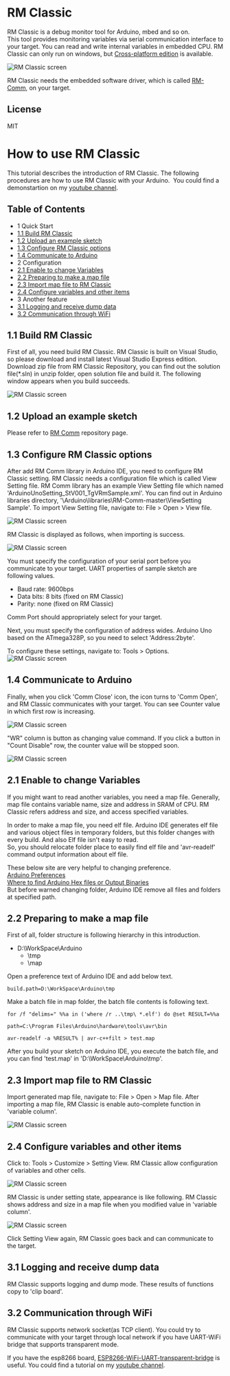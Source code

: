 # RM Classic
RM Classic is a debug monitor tool for Arduino, mbed and so on.  
This tool provides monitoring variables via serial communication interface to your target. You can read and write internal variables in embedded CPU.
RM Classic can only run on windows, but [Cross-platform edition](https://github.com/NaoNaoMe/RM-Classic-Cross-Platform) is available.

![RM Classic screen](mdContents/RMScreenShot_1_Initial.png "screenshot")


RM Classic needs the embedded software driver, which is called [RM-Comm](https://github.com/NaoNaoMe/RM-Comm), on your target.

## License
MIT


# How to use RM Classic
This tutorial describes the introduction of RM Classic. The following procedures are how to use RM Classic with your Arduino. 
You could find a demonstartion on my [youtube channel](https://youtu.be/uLL1HGZ19iA).


## Table of Contents
- 1 Quick Start
 - [1.1 Build RM Classic](#11-build-rm-classic)
 - [1.2 Upload an example sketch](#12-upload-an-example-sketch)
 - [1.3 Configure RM Classic options](#13-configure-rm-classic-options)
 - [1.4 Communicate to Arduino](#14-communicate-to-arduino)
- 2 Configuration
 - [2.1 Enable to change Variables](#21-enable-to-change-variables)
 - [2.2 Preparing to make a map file](#22-preparing-to-make-a-map-file)
 - [2.3 Import map file to RM Classic](#23-import-map-file-to-rm-classic)
 - [2.4 Configure variables and other items](#24-configure-variables-and-other-items)
- 3 Another feature
 - [3.1 Logging and receive dump data](#32-logging-and-receive-dump-data)
 - [3.2 Communication through WiFi](#32-communication-through-wifi)

## 1.1 Build RM Classic
First of all, you need build RM Classic.
RM Classic is built on Visual Studio, so please download and install latest Visual Studio Express edition.
Download zip file from RM Classic Repository, you can find out the solution file(\*.sln) in unzip folder, open solution file and build it.
The following window appears when you build succeeds.

![RM Classic screen](mdContents/RMScreenShot_1_Initial.png "screenshot")

## 1.2 Upload an example sketch
Please refer to [RM Comm](https://github.com/NaoNaoMe/RM-Comm) repository page.

## 1.3 Configure RM Classic options
After add RM Comm library in Arduino IDE, you need to configure RM Classic setting.
RM Classic needs a configuration file which is called View Setting file.
RM Comm library has an example View Setting file which named 'ArduinoUnoSetting_StV001_TgVRmSample.xml'.
You can find out in Arduino libraries directory, '\\Arduino\\libraries\\RM-Comm-master\\ViewSetting Sample'.
To import View Setting file, navigate to: File > Open > View file.

![RM Classic screen](mdContents/RMScreenShot_2_OpenViewfile.png "screenshot")

RM Classic is displayed as follows, when importing is success.

![RM Classic screen](mdContents/RMScreenShot_3_ReadXml.png "screenshot")

You must specify the configuration of your serial port before you communicate to your target. UART properties of sample sketch are following values.
+ Baud rate: 9600bps
+ Data bits: 8 bits (fixed on RM Classic)
+ Parity: none (fixed on RM Classic)

Comm Port should appropriately select for your target.

Next, you must specify the configuration of address wides.
Arduino Uno based on the ATmega328P, so you need to select 'Address:2byte'.

To configure these settings, navigate to: Tools > Options.  
![RM Classic screen](mdContents/RMScreenShot_4_Setting.png "screenshot")

## 1.4 Communicate to Arduino
Finally, when you click 'Comm Close' icon, the icon turns to 'Comm Open', and RM Classic communicates with your target.
You can see Counter value in which first row is increasing.

![RM Classic screen](mdContents/RMScreenShot_5_Communicating.gif "screenshot")

"WR" column is button as changing value command.
If you click a button in "Count Disable" row, the counter value will be stopped soon.

![RM Classic screen](mdContents/RMScreenShot_5_1_Communicating.gif "screenshot")

## 2.1 Enable to change Variables
If you might want to read another variables, you need a map file.
Generally, map file contains variable name, size and address in SRAM of CPU.
RM Classic refers address and size, and access specified variables.

In order to make a map file, you need elf file.
Arduino IDE generates elf file and various object files in temporary folders, but this folder changes with every build.
And also Elf file isn't easy to read.  
So, you should relocate folder place to easily find elf file and 'avr-readelf' command output information about elf file.

These below site are very helpful to changing preference.  
[Arduino Preferences](https://www.arduino.cc/en/Hacking/Preferences)  
[Where to find Arduino Hex files or Output Binaries](https://www.kanda.com/blog/microcontrollers/avr-microcontrollers/find-arduino-hex-files-output-binaries)  
But before warned changing folder, Arduino IDE remove all files and folders at specified path.

## 2.2 Preparing to make a map file
First of all, folder structure is following hierarchy in this introduction.
* D:\WorkSpace\Arduino
    + \tmp
    + \map

Open a preference text of Arduino IDE and add below text.
```
build.path=D:\WorkSpace\Arduino\tmp
```

Make a batch file in map folder, the batch file contents is following text.
```
for /f "delims=" %%a in ('where /r ..\tmp\ *.elf') do @set RESULT=%%a

path=C:\Program Files\Arduino\hardware\tools\avr\bin

avr-readelf -a %RESULT% | avr-c++filt > test.map

```
After you build your sketch on Arduino IDE, you execute the batch file, and you can find 'test.map' in 'D:\WorkSpace\Arduino\tmp'.

## 2.3 Import map file to RM Classic
Import generated map file, navigate to: File > Open > Map file.
After importing a map file, RM Classic is enable auto-complete function in 'variable column'.

![RM Classic screen](mdContents/RMScreenShot_6_OpenMapfile.png "screenshot")

## 2.4 Configure variables and other items
Click to: Tools > Customize > Setting View. RM Classic allow configuration of variables and other cells.

![RM Classic screen](mdContents/RMScreenShot_7_EntryEditmode.png "screenshot")

RM Classic is under setting state, appearance is like following.
RM Classic shows address and size in a map file when you modified value in 'variable column'.

![RM Classic screen](mdContents/RMScreenShot_8_EditingView.png "screenshot")

Click Setting View again, RM Classic goes back and can communicate to the target.

## 3.1 Logging and receive dump data
RM Classic supports logging and dump mode.
These results of functions copy to 'clip board'.

## 3.2 Communication through WiFi
RM Classic supports network socket(as TCP client).
You could try to communicate with your target through local network if you have UART-WiFi bridge that supports transparent mode.

If you have the esp8266 board, [ESP8266-WiFi-UART-transparent-bridge](https://github.com/NaoNaoMe/ESP8266-WiFi-UART-transparent-bridge) is useful.
You could find a tutorial on my [youtube channel](https://youtu.be/QDO9URz7r5U).

